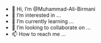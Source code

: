 - 👋 Hi, I’m @Muhammad-Ali-Birmani
- 👀 I’m interested in ...
- 🌱 I’m currently learning ...
- 💞️ I’m looking to collaborate on ...
- 📫 How to reach me ...

<!---
Muhammad-Ali-Birmani/Muhammad-Ali-Birmani is a ✨ special ✨ repository because its `README.md` (this file) appears on your GitHub profile.
You can click the Preview link to take a look at your changes.
--->
